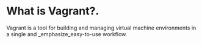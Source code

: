<html>
<head>
<title>Vagrant.</title>
</head>
<body>
<h1>What is Vagrant?.</h1>
<p>Vagrant is a tool for building and managing virtual machine environments in a single and _emphasize_easy-to-use<emphasize> workflow.</p>
</div>
</html>
